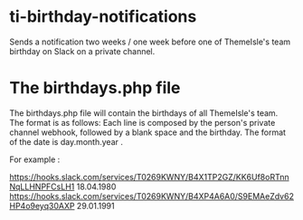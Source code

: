 # ti-birthday-notifications

Sends a notification two weeks / one week before one of ThemeIsle's team birthday on Slack on a private channel.

# The birthdays.php file

The birthdays.php file will contain the birthdays of all ThemeIsle's team.
The format is as follows:
Each line is composed by the person's private channel webhook, followed by a blank space and the birthday. The format of the date is day.month.year .

For example :

https://hooks.slack.com/services/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 18.04.1980
https://hooks.slack.com/services/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 29.01.1991

